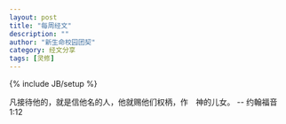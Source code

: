 ```yaml
---
layout: post
title: "每周经文"
description: ""
author: "新生命校园团契"
category: 经文分享
tags: [灵修]
---
```

{% include JB/setup %}

凡接待他的，就是信他名的人，他就赐他们权柄，作　神的儿女。 -- 约翰福音1:12
